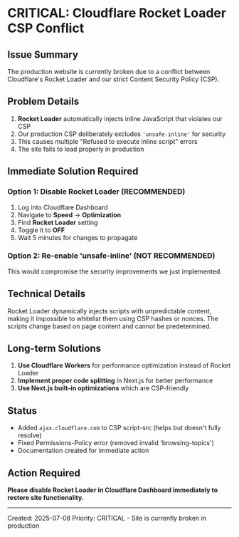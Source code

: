 # CRITICAL: Cloudflare Rocket Loader CSP Conflict

## Issue Summary

The production website is currently broken due to a conflict between Cloudflare's Rocket Loader and our strict Content Security Policy (CSP). 

## Problem Details

1. **Rocket Loader** automatically injects inline JavaScript that violates our CSP
2. Our production CSP deliberately excludes `'unsafe-inline'` for security
3. This causes multiple "Refused to execute inline script" errors
4. The site fails to load properly in production

## Immediate Solution Required

### Option 1: Disable Rocket Loader (RECOMMENDED)

1. Log into Cloudflare Dashboard
2. Navigate to **Speed** → **Optimization**
3. Find **Rocket Loader** setting
4. Toggle it to **OFF**
5. Wait 5 minutes for changes to propagate

### Option 2: Re-enable 'unsafe-inline' (NOT RECOMMENDED)

This would compromise the security improvements we just implemented.

## Technical Details

Rocket Loader dynamically injects scripts with unpredictable content, making it impossible to whitelist them using CSP hashes or nonces. The scripts change based on page content and cannot be predetermined.

## Long-term Solutions

1. **Use Cloudflare Workers** for performance optimization instead of Rocket Loader
2. **Implement proper code splitting** in Next.js for better performance
3. **Use Next.js built-in optimizations** which are CSP-friendly

## Status

- Added `ajax.cloudflare.com` to CSP script-src (helps but doesn't fully resolve)
- Fixed Permissions-Policy error (removed invalid 'browsing-topics')
- Documentation created for immediate action

## Action Required

**Please disable Rocket Loader in Cloudflare Dashboard immediately to restore site functionality.**

---

Created: 2025-07-08
Priority: CRITICAL - Site is currently broken in production